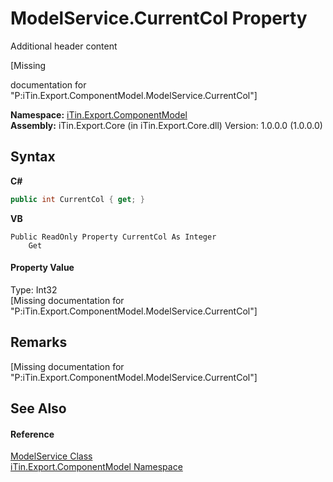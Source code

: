 # ModelService.CurrentCol Property 
Additional header content 

\[Missing <summary> documentation for "P:iTin.Export.ComponentModel.ModelService.CurrentCol"\]

**Namespace:**&nbsp;<a href="N_iTin_Export_ComponentModel">iTin.Export.ComponentModel</a><br />**Assembly:**&nbsp;iTin.Export.Core (in iTin.Export.Core.dll) Version: 1.0.0.0 (1.0.0.0)

## Syntax

**C#**<br />
``` C#
public int CurrentCol { get; }
```

**VB**<br />
``` VB
Public ReadOnly Property CurrentCol As Integer
	Get
```


#### Property Value
Type: Int32<br />\[Missing <value> documentation for "P:iTin.Export.ComponentModel.ModelService.CurrentCol"\]

## Remarks
\[Missing <remarks> documentation for "P:iTin.Export.ComponentModel.ModelService.CurrentCol"\]

## See Also


#### Reference
<a href="T_iTin_Export_ComponentModel_ModelService">ModelService Class</a><br /><a href="N_iTin_Export_ComponentModel">iTin.Export.ComponentModel Namespace</a><br />
